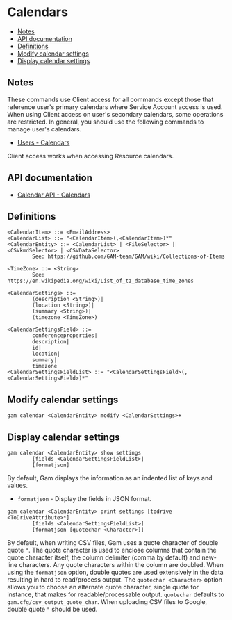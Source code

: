 # Calendars
- [Notes](#Notes)
- [API documentation](#api-documentation)
- [Definitions](#definitions)
- [Modify calendar settings](#modify-calendar-settings)
- [Display calendar settings](#display-calendar-settings)

## Notes
These commands use Client access for all commands except those that reference user's primary calendars
where Service Account access is used. When using Client access on user's secondary calendars, some operations are restricted.
In general, you should use the following commands to manage user's calendars.
* [Users - Calendars](Users-Calendars)

Client access works when accessing Resource calendars.

## API documentation
* [Calendar API - Calendars](https://developers.google.com/google-apps/calendar/v3/reference/calendars)

## Definitions
```
<CalendarItem> ::= <EmailAddress>
<CalendarList> ::= "<CalendarItem>(,<CalendarItem>)*"
<CalendarEntity> ::= <CalendarList> | <FileSelector> | <CSVkmdSelector> | <CSVDataSelector>
        See: https://github.com/GAM-team/GAM/wiki/Collections-of-Items

<TimeZone> ::= <String>
        See: https://en.wikipedia.org/wiki/List_of_tz_database_time_zones

<CalendarSettings> ::=
        (description <String>)|
        (location <String>)|
        (summary <String>)|
        (timezone <TimeZone>)

<CalendarSettingsField> ::=
        conferenceproperties|
        description|
        id|
        location|
        summary|
        timezone
<CalendarSettingsFieldList> ::= "<CalendarSettingsField>(,<CalendarSettingsField>)*"
```
## Modify calendar settings
```
gam calendar <CalendarEntity> modify <CalendarSettings>+
```
## Display calendar settings
```
gam calendar <CalendarEntity> show settings
        [fields <CalendarSettingsFieldList>]
        [formatjson]
```
By default, Gam displays the information as an indented list of keys and values.
* `formatjson` - Display the fields in JSON format.
```
gam calendar <CalendarEntity> print settings [todrive <ToDriveAttribute>*]
        [fields <CalendarSettingsFieldList>]
        [formatjson [quotechar <Character>]]
```
By default, when writing CSV files, Gam uses a quote character of double quote `"`. The quote character is used to enclose columns that contain
the quote character itself, the column delimiter (comma by default) and new-line characters. Any quote characters within the column are doubled.
When using the `formatjson` option, double quotes are used extensively in the data resulting in hard to read/process output.
The `quotechar <Character>` option allows you to choose an alternate quote character, single quote for instance, that makes for readable/processable output.
`quotechar` defaults to `gam.cfg/csv_output_quote_char`. When uploading CSV files to Google, double quote `"` should be used.

